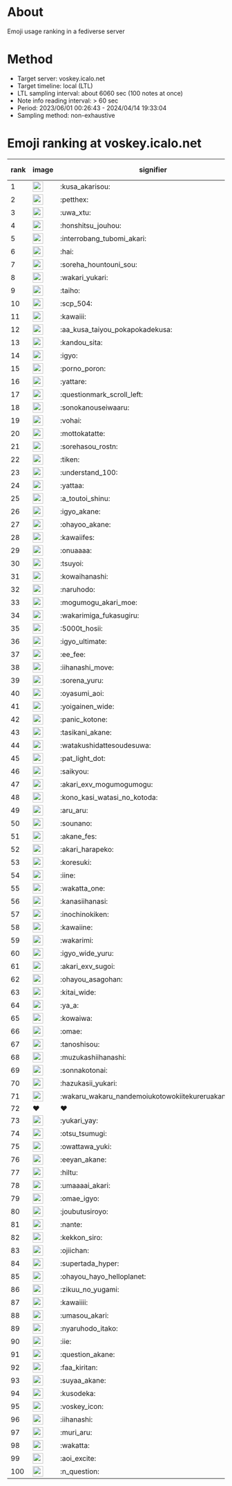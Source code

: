 # About
Emoji usage ranking in a fediverse server

# Method
- Target server: voskey.icalo.net
- Target timeline: local (LTL)
- LTL sampling interval: about 6060 sec (100 notes at once)
- Note info reading interval: > 60 sec
- Period: 2023/06/01 00:26:43 - 2024/04/14 19:33:04 
- Sampling method: non-exhaustive

# Emoji ranking at voskey.icalo.net

|rank|image|signifier|type|frequency score|
|----|----|----|----|----|
|1|<img height="24" src="https://voskey.icalo.net/emoji/kusa_akarisou.webp">|:kusa_akarisou:|custom|23402|
|2|<img height="24" src="https://voskey.icalo.net/emoji/petthex.webp">|:petthex:|custom|16085|
|3|<img height="24" src="https://voskey.icalo.net/emoji/uwa_xtu.webp">|:uwa_xtu:|custom|10992|
|4|<img height="24" src="https://voskey.icalo.net/emoji/honshitsu_jouhou.webp">|:honshitsu_jouhou:|custom|7931|
|5|<img height="24" src="https://voskey.icalo.net/emoji/interrobang_tubomi_akari.webp">|:interrobang_tubomi_akari:|custom|7762|
|6|<img height="24" src="https://voskey.icalo.net/emoji/hai.webp">|:hai:|custom|7162|
|7|<img height="24" src="https://voskey.icalo.net/emoji/soreha_hountouni_sou.webp">|:soreha_hountouni_sou:|custom|6541|
|8|<img height="24" src="https://voskey.icalo.net/emoji/wakari_yukari.webp">|:wakari_yukari:|custom|6419|
|9|<img height="24" src="https://voskey.icalo.net/emoji/taiho.webp">|:taiho:|custom|6383|
|10|<img height="24" src="https://voskey.icalo.net/emoji/scp_504.webp">|:scp_504:|custom|5301|
|11|<img height="24" src="https://voskey.icalo.net/emoji/kawaiii.webp">|:kawaiii:|custom|5250|
|12|<img height="24" src="https://voskey.icalo.net/emoji/aa_kusa_taiyou_pokapokadekusa.webp">|:aa_kusa_taiyou_pokapokadekusa:|custom|4805|
|13|<img height="24" src="https://voskey.icalo.net/emoji/kandou_sita.webp">|:kandou_sita:|custom|4689|
|14|<img height="24" src="https://voskey.icalo.net/emoji/igyo.webp">|:igyo:|custom|4243|
|15|<img height="24" src="https://voskey.icalo.net/emoji/porno_poron.webp">|:porno_poron:|custom|4007|
|16|<img height="24" src="https://voskey.icalo.net/emoji/yattare.webp">|:yattare:|custom|3890|
|17|<img height="24" src="https://voskey.icalo.net/emoji/questionmark_scroll_left.webp">|:questionmark_scroll_left:|custom|3851|
|18|<img height="24" src="https://voskey.icalo.net/emoji/sonokanouseiwaaru.webp">|:sonokanouseiwaaru:|custom|3772|
|19|<img height="24" src="https://voskey.icalo.net/emoji/vohai.webp">|:vohai:|custom|3680|
|20|<img height="24" src="https://voskey.icalo.net/emoji/mottokatatte.webp">|:mottokatatte:|custom|3650|
|21|<img height="24" src="https://voskey.icalo.net/emoji/sorehasou_rostn.webp">|:sorehasou_rostn:|custom|3535|
|22|<img height="24" src="https://voskey.icalo.net/emoji/tiken.webp">|:tiken:|custom|3413|
|23|<img height="24" src="https://voskey.icalo.net/emoji/understand_100.webp">|:understand_100:|custom|3206|
|24|<img height="24" src="https://voskey.icalo.net/emoji/yattaa.webp">|:yattaa:|custom|2967|
|25|<img height="24" src="https://voskey.icalo.net/emoji/a_toutoi_shinu.webp">|:a_toutoi_shinu:|custom|2881|
|26|<img height="24" src="https://voskey.icalo.net/emoji/igyo_akane.webp">|:igyo_akane:|custom|2860|
|27|<img height="24" src="https://voskey.icalo.net/emoji/ohayoo_akane.webp">|:ohayoo_akane:|custom|2833|
|28|<img height="24" src="https://voskey.icalo.net/emoji/kawaiifes.webp">|:kawaiifes:|custom|2719|
|29|<img height="24" src="https://voskey.icalo.net/emoji/onuaaaa.webp">|:onuaaaa:|custom|2705|
|30|<img height="24" src="https://voskey.icalo.net/emoji/tsuyoi.webp">|:tsuyoi:|custom|2680|
|31|<img height="24" src="https://voskey.icalo.net/emoji/kowaihanashi.webp">|:kowaihanashi:|custom|2604|
|32|<img height="24" src="https://voskey.icalo.net/emoji/naruhodo.webp">|:naruhodo:|custom|2507|
|33|<img height="24" src="https://voskey.icalo.net/emoji/mogumogu_akari_moe.webp">|:mogumogu_akari_moe:|custom|2458|
|34|<img height="24" src="https://voskey.icalo.net/emoji/wakarimiga_fukasugiru.webp">|:wakarimiga_fukasugiru:|custom|2334|
|35|<img height="24" src="https://voskey.icalo.net/emoji/5000t_hosii.webp">|:5000t_hosii:|custom|2291|
|36|<img height="24" src="https://voskey.icalo.net/emoji/igyo_ultimate.webp">|:igyo_ultimate:|custom|2254|
|37|<img height="24" src="https://voskey.icalo.net/emoji/ee_fee.webp">|:ee_fee:|custom|2174|
|38|<img height="24" src="https://voskey.icalo.net/emoji/iihanashi_move.webp">|:iihanashi_move:|custom|2173|
|39|<img height="24" src="https://voskey.icalo.net/emoji/sorena_yuru.webp">|:sorena_yuru:|custom|2157|
|40|<img height="24" src="https://voskey.icalo.net/emoji/oyasumi_aoi.webp">|:oyasumi_aoi:|custom|2046|
|41|<img height="24" src="https://voskey.icalo.net/emoji/yoigainen_wide.webp">|:yoigainen_wide:|custom|2034|
|42|<img height="24" src="https://voskey.icalo.net/emoji/panic_kotone.webp">|:panic_kotone:|custom|1987|
|43|<img height="24" src="https://voskey.icalo.net/emoji/tasikani_akane.webp">|:tasikani_akane:|custom|1964|
|44|<img height="24" src="https://voskey.icalo.net/emoji/watakushidattesoudesuwa.webp">|:watakushidattesoudesuwa:|custom|1942|
|45|<img height="24" src="https://voskey.icalo.net/emoji/pat_light_dot.webp">|:pat_light_dot:|custom|1794|
|46|<img height="24" src="https://voskey.icalo.net/emoji/saikyou.webp">|:saikyou:|custom|1768|
|47|<img height="24" src="https://voskey.icalo.net/emoji/akari_exv_mogumogumogu.webp">|:akari_exv_mogumogumogu:|custom|1764|
|48|<img height="24" src="https://voskey.icalo.net/emoji/kono_kasi_watasi_no_kotoda.webp">|:kono_kasi_watasi_no_kotoda:|custom|1748|
|49|<img height="24" src="https://voskey.icalo.net/emoji/aru_aru.webp">|:aru_aru:|custom|1723|
|50|<img height="24" src="https://voskey.icalo.net/emoji/sounano.webp">|:sounano:|custom|1718|
|51|<img height="24" src="https://voskey.icalo.net/emoji/akane_fes.webp">|:akane_fes:|custom|1713|
|52|<img height="24" src="https://voskey.icalo.net/emoji/akari_harapeko.webp">|:akari_harapeko:|custom|1706|
|53|<img height="24" src="https://voskey.icalo.net/emoji/koresuki.webp">|:koresuki:|custom|1660|
|54|<img height="24" src="https://voskey.icalo.net/emoji/iine.webp">|:iine:|custom|1642|
|55|<img height="24" src="https://voskey.icalo.net/emoji/wakatta_one.webp">|:wakatta_one:|custom|1595|
|56|<img height="24" src="https://voskey.icalo.net/emoji/kanasiihanasi.webp">|:kanasiihanasi:|custom|1552|
|57|<img height="24" src="https://voskey.icalo.net/emoji/inochinokiken.webp">|:inochinokiken:|custom|1528|
|58|<img height="24" src="https://voskey.icalo.net/emoji/kawaiine.webp">|:kawaiine:|custom|1516|
|59|<img height="24" src="https://voskey.icalo.net/emoji/wakarimi.webp">|:wakarimi:|custom|1499|
|60|<img height="24" src="https://voskey.icalo.net/emoji/igyo_wide_yuru.webp">|:igyo_wide_yuru:|custom|1491|
|61|<img height="24" src="https://voskey.icalo.net/emoji/akari_exv_sugoi.webp">|:akari_exv_sugoi:|custom|1469|
|62|<img height="24" src="https://voskey.icalo.net/emoji/ohayou_asagohan.webp">|:ohayou_asagohan:|custom|1378|
|63|<img height="24" src="https://voskey.icalo.net/emoji/kitai_wide.webp">|:kitai_wide:|custom|1373|
|64|<img height="24" src="https://voskey.icalo.net/emoji/ya_a.webp">|:ya_a:|custom|1330|
|65|<img height="24" src="https://voskey.icalo.net/emoji/kowaiwa.webp">|:kowaiwa:|custom|1326|
|66|<img height="24" src="https://voskey.icalo.net/emoji/omae.webp">|:omae:|custom|1320|
|67|<img height="24" src="https://voskey.icalo.net/emoji/tanoshisou.webp">|:tanoshisou:|custom|1274|
|68|<img height="24" src="https://voskey.icalo.net/emoji/muzukashiihanashi.webp">|:muzukashiihanashi:|custom|1235|
|69|<img height="24" src="https://voskey.icalo.net/emoji/sonnakotonai.webp">|:sonnakotonai:|custom|1207|
|70|<img height="24" src="https://voskey.icalo.net/emoji/hazukasii_yukari.webp">|:hazukasii_yukari:|custom|1184|
|71|<img height="24" src="https://voskey.icalo.net/emoji/wakaru_wakaru_nandemoiukotowokiitekureruakanetyan.webp">|:wakaru_wakaru_nandemoiukotowokiitekureruakanetyan:|custom|1179|
|72|❤|❤|unicode|1166|
|73|<img height="24" src="https://voskey.icalo.net/emoji/yukari_yay.webp">|:yukari_yay:|custom|1162|
|74|<img height="24" src="https://voskey.icalo.net/emoji/otsu_tsumugi.webp">|:otsu_tsumugi:|custom|1161|
|75|<img height="24" src="https://voskey.icalo.net/emoji/owattawa_yuki.webp">|:owattawa_yuki:|custom|1146|
|76|<img height="24" src="https://voskey.icalo.net/emoji/eeyan_akane.webp">|:eeyan_akane:|custom|1123|
|77|<img height="24" src="https://voskey.icalo.net/emoji/hiltu.webp">|:hiltu:|custom|1118|
|78|<img height="24" src="https://voskey.icalo.net/emoji/umaaaai_akari.webp">|:umaaaai_akari:|custom|1106|
|79|<img height="24" src="https://voskey.icalo.net/emoji/omae_igyo.webp">|:omae_igyo:|custom|1101|
|80|<img height="24" src="https://voskey.icalo.net/emoji/joubutusiroyo.webp">|:joubutusiroyo:|custom|1093|
|81|<img height="24" src="https://voskey.icalo.net/emoji/nante.webp">|:nante:|custom|1090|
|82|<img height="24" src="https://voskey.icalo.net/emoji/kekkon_siro.webp">|:kekkon_siro:|custom|1080|
|83|<img height="24" src="https://voskey.icalo.net/emoji/ojiichan.webp">|:ojiichan:|custom|1079|
|84|<img height="24" src="https://voskey.icalo.net/emoji/supertada_hyper.webp">|:supertada_hyper:|custom|1073|
|85|<img height="24" src="https://voskey.icalo.net/emoji/ohayou_hayo_helloplanet.webp">|:ohayou_hayo_helloplanet:|custom|1062|
|86|<img height="24" src="https://voskey.icalo.net/emoji/zikuu_no_yugami.webp">|:zikuu_no_yugami:|custom|1059|
|87|<img height="24" src="https://voskey.icalo.net/emoji/kawaiiii.webp">|:kawaiiii:|custom|1058|
|88|<img height="24" src="https://voskey.icalo.net/emoji/umasou_akari.webp">|:umasou_akari:|custom|1052|
|89|<img height="24" src="https://voskey.icalo.net/emoji/nyaruhodo_itako.webp">|:nyaruhodo_itako:|custom|1051|
|90|<img height="24" src="https://voskey.icalo.net/emoji/iie.webp">|:iie:|custom|1046|
|91|<img height="24" src="https://voskey.icalo.net/emoji/question_akane.webp">|:question_akane:|custom|1045|
|92|<img height="24" src="https://voskey.icalo.net/emoji/faa_kiritan.webp">|:faa_kiritan:|custom|1034|
|93|<img height="24" src="https://voskey.icalo.net/emoji/suyaa_akane.webp">|:suyaa_akane:|custom|1015|
|94|<img height="24" src="https://voskey.icalo.net/emoji/kusodeka.webp">|:kusodeka:|custom|1007|
|95|<img height="24" src="https://voskey.icalo.net/emoji/voskey_icon.webp">|:voskey_icon:|custom|994|
|96|<img height="24" src="https://voskey.icalo.net/emoji/iihanashi.webp">|:iihanashi:|custom|983|
|97|<img height="24" src="https://voskey.icalo.net/emoji/muri_aru.webp">|:muri_aru:|custom|971|
|98|<img height="24" src="https://voskey.icalo.net/emoji/wakatta.webp">|:wakatta:|custom|962|
|99|<img height="24" src="https://voskey.icalo.net/emoji/aoi_excite.webp">|:aoi_excite:|custom|943|
|100|<img height="24" src="https://voskey.icalo.net/emoji/n_question.webp">|:n_question:|custom|931|
